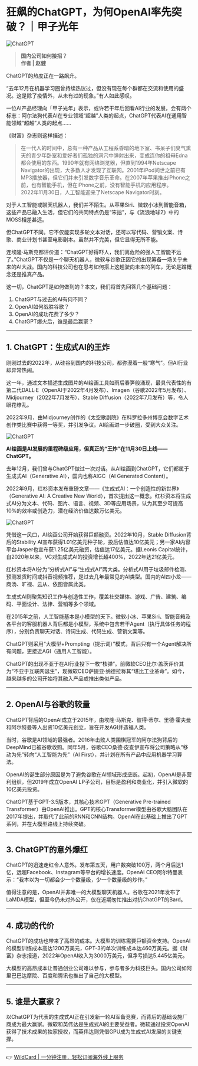 # 狂飙的ChatGPT，为何OpenAI率先突破？｜甲子光年

![ChatGPT](https://bbtdd.com/img/347862936530779.webp)

> **国内公司如何接招？**  
> **作者 | 赵健**

ChatGPT的热度正在一路飙升。

“去年12月在机器学习圈曾持续热议过，但没有现在每个群都在交流和使用的盛况。这是除了疫情外，从未有过的现象。”有人如此感叹。

一位AI产品经理向「甲子光年」表示，或许若干年后回看AI行业的发展，会有两个标志：阿尔法狗代表AI在专业领域“超越”人类的起点，ChatGPT代表AI在通用智能领域“超越”人类的起点......

《财富》杂志则这样描述：
> 在一代人的时间中，总有一种产品从工程系昏暗的地下室、书呆子们臭气熏天的青少年卧室和爱好者们孤独的洞穴中弹射出来，变成连你的祖母Edna都会使用的东西。1990年就有网络浏览器，但直到1994年Netscape Navigator的出现，大多数人才发现了互联网。2001年iPod问世之前已有MP3播放器，但它们并未引发数字音乐革命。在2007年苹果推出iPhone之前，也有智能手机，但在iPhone之前，没有智能手机的应用程序。  
> 2022年11月30日，人工智能迎来了Netscape Navigator时刻。

对于人工智能或聊天机器人，我们并不陌生。从苹果Siri、微软小冰到智能音箱，这些产品已融入生活，但它们的共同特点仍是“笨拙”，与《流浪地球2》中的MOSS相差甚远。

但ChatGPT不同。它不仅能实现多轮文本对话，还可以写代码、营销文案、诗歌、商业计划书甚至电影剧本。虽然并不完美，但它显得无所不能。

连埃隆·马斯克都评价道：“ChatGPT好得吓人，我们离危险的强人工智能不远了。”ChatGPT不仅是一个聊天机器人，微软与谷歌正因它的出现筹备一场关乎未来的AI大战。国内的科技公司也在思考如何搭上这趟驶向未来的列车，无论是蹭概念还是推真产品。

这一切，ChatGPT是如何做到的？本文，我们将首先回答几个基础问题：

1. ChatGPT与过去的AI有何不同？
2. OpenAI如何战胜谷歌？
3. OpenAI的成功花费了多少？
4. ChatGPT爆火后，谁是最后赢家？

---

## 1. ChatGPT：生成式AI的王炸

刚刚过去的2022年，从硅谷到国内的科技公司，都弥漫着一股“寒气”。但AI行业却异常热闹。

这一年，通过文本描述生成图片的AI绘画工具如雨后春笋般涌现，最具代表性的有第二代DALL·E（OpenAI于2022年4月发布）、Imagen（谷歌2022年5月发布）、Midjourney（2022年7月发布）、Stable Diffusion（2022年7月发布）等，令人眼花缭乱。

2022年9月，由Midjourney创作的《太空歌剧院》在科罗拉多州博览会数字艺术创作类比赛中获得一等奖，并引发争议。AI绘画进一步破圈，受到大众关注。

![ChatGPT](https://bbtdd.com/img/80887924428061.webp)

**AI绘画是AI发展的里程碑级应用，但真正的“王炸”在11月30日上线——ChatGPT。**

去年12月，我们曾与ChatGPT做过一次对话。从AI绘画到ChatGPT，它们都属于生成式AI（Generative AI），国内也称AIGC（AI Generated Content）。

2022年9月，红杉资本发布重磅文章——《生成式AI：一个创造性的新世界》（Generative AI: A Creative New World），首次提出这一概念。红杉资本将生成式AI分为文本、代码、图片、语言、视频、3D等应用场景，认为其至少可提高10%的效率或创造力，潜在经济价值达数万亿美元。

![ChatGPT](https://bbtdd.com/img/586835450405.webp)

凭借这一风口，AI绘画公司开始获得巨额融资。2022年10月，Stable Diffusion背后的Stability AI宣布获得1.01亿美元种子轮，投后估值达10亿美元；另一家AI内容平台Jasper也宣布获1.25亿美元融资，估值达17亿美元。据Leonis Capital统计，自2020年以来，VC对生成式AI的投资增长超400%，2022年达21亿美元。

红杉资本将AI分为“分析式AI”与“生成式AI”两大类。分析式AI用于垃圾邮件检测、预测发货时间或抖音视频推荐，是过去几年最常见的AI类型。国内的AI四小龙——商汤、旷视、云从、依图皆属此类。

生成式AI则聚焦知识工作与创造性工作，覆盖社交媒体、游戏、广告、建筑、编码、平面设计、法律、营销等多个领域。

在2015年之前，人工智能基本是小模型的天下。微软小冰、苹果Siri、智能音箱及各平台的客服机器人背后都是小模型，系统中包含若干Agent（执行具体任务的程序），分别负责聊天对话、诗词生成、代码生成、营销文案等。

ChatGPT则采用“大模型+Prompting（提示词）”模式，背后只有一个Agent解决所有问题，更接近AGI（通用人工智能）。

ChatGPT的出现不亚于在AI行业投下一枚“核弹”。前微软CEO比尔·盖茨评价其为“不亚于互联网诞生”，现微软CEO萨提亚·纳德拉称其“堪比工业革命”。如今，越来越多的公司开始将其融入产品或推出类似产品。

---

## 2. OpenAI与谷歌的较量

ChatGPT背后的OpenAI成立于2015年，由埃隆·马斯克、彼得·蒂尔、里德·霍夫曼和阿尔特曼等人出资10亿美元创立，旨在开发AGI并造福人类。

当时，谷歌是AI领域的最强者。2016年击败人类围棋冠军的阿尔法狗背后的DeepMind已被谷歌收购。同年5月，谷歌CEO桑德·皮查伊宣布将公司策略从“移动为先”转向“人工智能为先”（AI First），并计划在所有产品中应用机器学习算法。

OpenAI的诞生部分原因是为了避免谷歌在AI领域形成垄断。起初，OpenAI是非营利组织，但2019年成立OpenAI LP子公司，目标是盈利和商业化，并引入微软的10亿美元投资。

ChatGPT基于GPT-3.5版本，其核心技术GPT（Generative Pre-trained Transformer）由OpenAI推出。GPT的核心Transformer模型由谷歌大脑团队在2017年提出，并取代了此前的RNN和CNN结构。OpenAI在此基础上推出了GPT系列，并在大模型路线上持续突破。

---

## 3. ChatGPT的意外爆红

ChatGPT的迅速走红令人意外。发布第五天，用户数突破100万，两个月后达1亿，远超Facebook、Instagram等平台的增长速度。OpenAI CEO阿尔特曼表示：“我本以为一切都会少一个数量级，少一个数量级的炒作。”

值得注意的是，OpenAI并非唯一的大模型聊天机器人。谷歌在2021年发布了LaMDA模型，但至今仍未对外公开，仅在近期匆忙推出对抗ChatGPT的Bard。

---

## 4. 成功的代价

ChatGPT的成功也带来了高昂的成本。大模型的训练需要巨额资金支持。OpenAI的模型训练成本高达1200万美元，GPT-3的单次训练成本达460万美元。据《财富》杂志报道，2022年OpenAI收入为3000万美元，但净亏损达5.445亿美元。

大模型的高昂成本让普通创业公司难以参与，参与者多为科技巨头。国内公司如阿里巴巴达摩院、百度和腾讯也推出了自己的大模型。

---

## 5. 谁是大赢家？

以ChatGPT为代表的生成式AI正在引发新一轮AI军备竞赛，而背后的基础设施厂商成为最大赢家。微软和英伟达是生成式AI的主要受益者。微软通过投资OpenAI获得了技术成果的独家授权，而英伟达则凭借GPU成为生成式AI发展的关键支撑。

---

👉 [WildCard | 一分钟注册，轻松订阅海外线上服务](https://bbtdd.com/WildCard)
